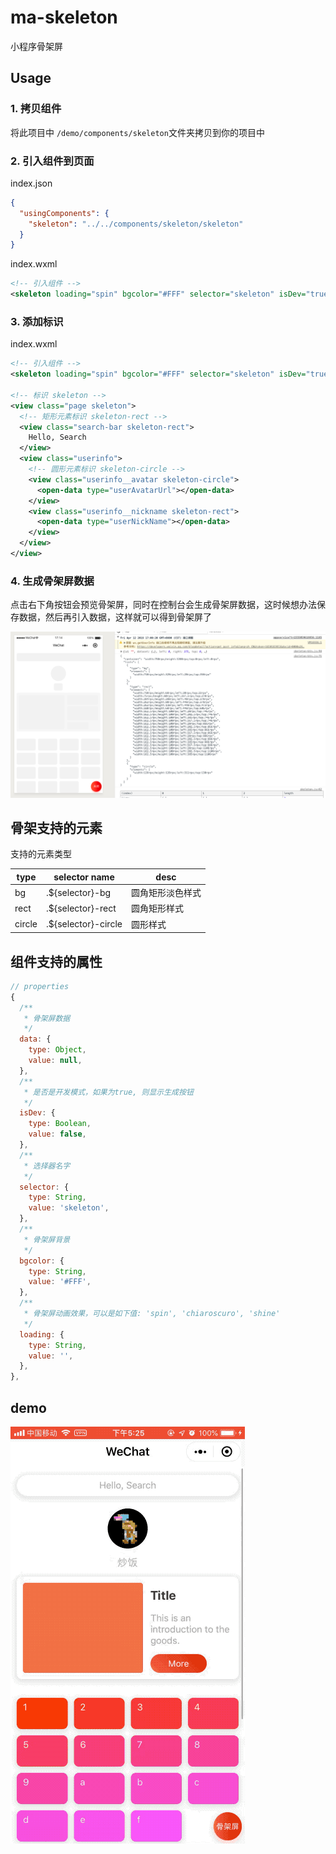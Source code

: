 # ma-skeleton

小程序骨架屏

## Usage

### 1. 拷贝组件

将此项目中 `/demo/components/skeleton`文件夹拷贝到你的项目中

### 2. 引入组件到页面

index.json

``` json
{
  "usingComponents": {
    "skeleton": "../../components/skeleton/skeleton"
  }
}
```

index.wxml

``` xml
<!-- 引入组件 -->
<skeleton loading="spin" bgcolor="#FFF" selector="skeleton" isDev="true"></skeleton>
```

### 3. 添加标识

index.wxml

``` xml
<!-- 引入组件 -->
<skeleton loading="spin" bgcolor="#FFF" selector="skeleton" isDev="true"></skeleton>

<!-- 标识 skeleton -->
<view class="page skeleton">
  <!-- 矩形元素标识 skeleton-rect -->
  <view class="search-bar skeleton-rect">
    Hello, Search
  </view>
  <view class="userinfo">
    <!-- 圆形元素标识 skeleton-circle -->
    <view class="userinfo__avatar skeleton-circle">
      <open-data type="userAvatarUrl"></open-data>
    </view>
    <view class="userinfo__nickname skeleton-rect">
      <open-data type="userNickName"></open-data>
    </view>
  </view>
</view>
```

### 4. 生成骨架屏数据

点击右下角按钮会预览骨架屏，同时在控制台会生成骨架屏数据，这时候想办法保存数据，然后再引入数据，这样就可以得到骨架屏了

![生成骨架屏数据](./media/create-data.png)

## 骨架支持的元素

支持的元素类型

| type | selector name | desc |
|------|---------------|------|
| bg   | .${selector}-bg | 圆角矩形淡色样式 |
| rect | .${selector}-rect | 圆角矩形样式 |
| circle | .${selector}-circle | 圆形样式 |

## 组件支持的属性

``` js
// properties
{
  /**
   * 骨架屏数据
   */
  data: {
    type: Object,
    value: null,
  },
  /**
   * 是否是开发模式，如果为true, 则显示生成按钮
   */
  isDev: {
    type: Boolean,
    value: false,
  },
  /**
   * 选择器名字
   */
  selector: {
    type: String,
    value: 'skeleton',
  },
  /**
   * 骨架屏背景
   */
  bgcolor: {
    type: String,
    value: '#FFF',
  },
  /**
   * 骨架屏动画效果，可以是如下值: 'spin', 'chiaroscuro', 'shine'
   */
  loading: {
    type: String,
    value: '',
  },
},
```

## demo

![demo](./media/demo.gif)
